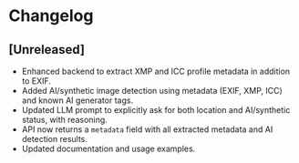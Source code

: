 # Changelog

## [Unreleased]
- Enhanced backend to extract XMP and ICC profile metadata in addition to EXIF.
- Added AI/synthetic image detection using metadata (EXIF, XMP, ICC) and known AI generator tags.
- Updated LLM prompt to explicitly ask for both location and AI/synthetic status, with reasoning.
- API now returns a `metadata` field with all extracted metadata and AI detection results.
- Updated documentation and usage examples. 